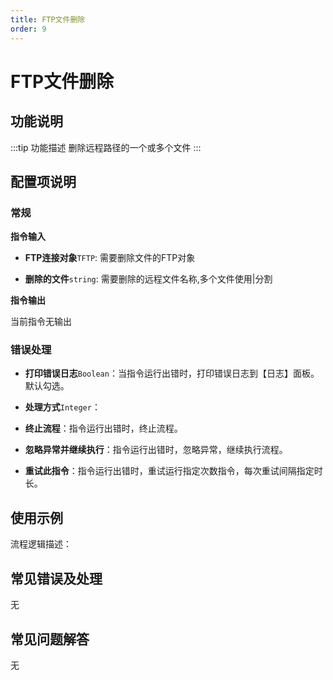 ```yaml
---
title: FTP文件删除
order: 9
---
```


# FTP文件删除

## 功能说明

:::tip 功能描述
删除远程路径的一个或多个文件
:::

## 配置项说明

### 常规

**指令输入**

- **FTP连接对象**`TFTP`: 需要删除文件的FTP对象

- **删除的文件**`string`: 需要删除的远程文件名称,多个文件使用|分割


**指令输出**

当前指令无输出

### 错误处理

- **打印错误日志**`Boolean`：当指令运行出错时，打印错误日志到【日志】面板。默认勾选。

- **处理方式**`Integer`：

 - **终止流程**：指令运行出错时，终止流程。

 - **忽略异常并继续执行**：指令运行出错时，忽略异常，继续执行流程。

 - **重试此指令**：指令运行出错时，重试运行指定次数指令，每次重试间隔指定时长。

## 使用示例

流程逻辑描述：

## 常见错误及处理

无

## 常见问题解答

无

